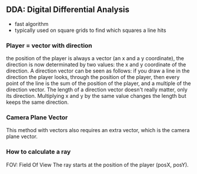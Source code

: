 ## DDA: Digital Differential Analysis
- fast algorithm 
- typically used on square grids to find which squares a line hits

### Player = vector with direction
the position of the player is always a vector (an x and a y coordinate),
the direction is now determinated by two values: the x and y coordinate of the direction.
 A direction vector can be seen as follows: if you draw a line in the direction the player looks, through the position of the player, then every point of the line is the sum of the position of the player, and a multiple of the direction vector. 
 The length of a direction vector doesn't really matter, only its direction. Multiplying x and y by the same value changes the length but keeps the same direction.

 ### Camera Plane Vector
 This method with vectors also requires an extra vector, which is the camera plane vector.

### How to calculate a ray

FOV: Field Of View
The ray starts at the position of the player (posX, posY).
